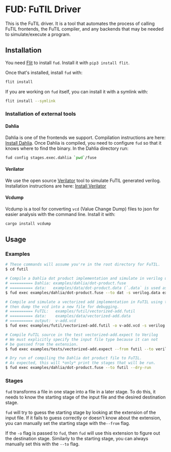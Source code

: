 # FUD: FuTIL Driver
This is the FuTIL driver. It is a tool that automates the process
of calling FuTIL frontends, the FuTIL compiler, and any backends that may
be needed to simulate/execute a program.

## Installation
You need [Flit](https://flit.readthedocs.io/en/latest/) to install `fud`.
Install it with `pip3 install flit`.

Once that's installed, install `fud` with:
```bash
flit install
```

If you are working on `fud` itself, you can install it with a symlink with:
```bash
flit install --symlink
```

### Installation of external tools
#### Dahlia
Dahlia is one of the frontends we support.
Compilation instructions are here: [Install Dahlia](https://github.com/cucapra/dahlia).
Once Dahlia is compiled, you need to configure `fud` so that it knows where to find
the binary.
In the Dahlia directory run:
```bash
fud config stages.exec.dahlia `pwd`/fuse
```


#### Verilator
We use the open source [Verilator](https://www.veripool.org/wiki/verilator) tool to simulate
FuTIL generated verilog. Installation instructions are here: [Install Verilator](https://www.veripool.org/projects/verilator/wiki/Installing)

#### Vcdump
Vcdump is a tool for converting `vcd` (Value Change Dump) files to json for easier analysis with the command line.
Install it with:
```bash
cargo install vcdump
```

## Usage
### Examples

```bash
# These commands will assume you're in the root directory for FuTIL.
$ cd futil

# Compile a Dahlia dot product implementation and simulate in verilog using the data provided.
# ========== Dahlia: examples/dahlia/dot-product.fuse
# ========== data:   examples/data/dot-product.data (`.data` is used as an extension alias for `.json`)
$ fud exec examples/dahlia/dot-product.fuse --to dat -s verilog.data examples/data/dot-product.data

# Compile and simulate a vectorized add implementation in FuTIL using the data provided,
# then dump the vcd into a new file for debugging.
# ========== FuTIL:   examples/futil/vectorized-add.futil
# ========== data:    examples/data/vectorized-add.data 
# ========== output:  v-add.vcd
$ fud exec examples/futil/vectorized-add.futil -o v-add.vcd -s verilog.data examples/data/vectorized-add.data

# Compile FuTIL source in the test vectorized-add.expect to Verilog
# We must explicitly specify the input file type because it can not 
# be guessed from the extension.
$ fud exec examples/tests/vectorized-add.expect --from futil --to verilog

# Dry run of compiling the Dahlia dot product file to FuTIL. 
# As expected, this will *only* print the stages that will be run.
$ fud exec examples/dahlia/dot-product.fuse --to futil --dry-run
```

### Stages
`fud` transforms a file in one stage into a file in a later stage.
To do this, it needs to know the starting stage of the input file and the desired
destination stage.

`fud` will try to guess the starting stage by looking at the extension of the input file.
If it fails to guess correctly or doesn't know about the extension, you can manually set
the starting stage with the`--from` flag.

If the `-o` flag is passed to `fud`, then `fud` will use this extension to figure out the destination
stage. Similarly to the starting stage, you can always manually set this with the `--to` flag.
